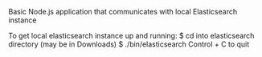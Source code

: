 Basic Node.js application that communicates with local Elasticsearch instance

To get local elasticsearch instance up and running:
$ cd into elasticsearch directory  (may be in Downloads)
$ ./bin/elasticsearch
 Control + C to quit

